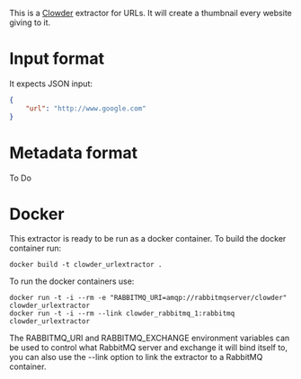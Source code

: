 This is a [Clowder](https://clowder.ncsa.illinois.edu) extractor for URLs. It will create a thumbnail
every website giving to it.

# Input format

It expects JSON input:
```json
{
    "url": "http://www.google.com"
}
```

# Metadata format

To Do

# Docker

This extractor is ready to be run as a docker container. To build the docker container run:

```
docker build -t clowder_urlextractor .
```

To run the docker containers use:

```
docker run -t -i --rm -e "RABBITMQ_URI=amqp://rabbitmqserver/clowder" clowder_urlextractor
docker run -t -i --rm --link clowder_rabbitmq_1:rabbitmq clowder_urlextractor
```

The RABBITMQ_URI and RABBITMQ_EXCHANGE environment variables can be used to control what RabbitMQ server and exchange it will bind itself to, you can also use the --link option to link the extractor to a RabbitMQ container.

